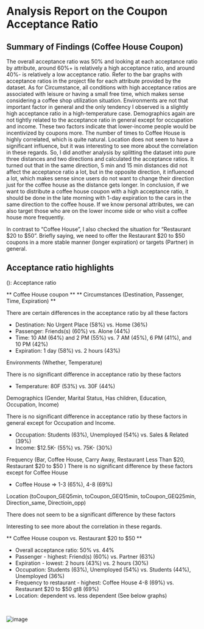 # Analysis Report on the Coupon Acceptance Ratio 
## Summary of Findings (Coffee House Coupon)

The overall acceptance ratio was 50% and looking at each acceptance ratio by attribute, around 60%+ is relatively a high acceptance ratio, and around 40%- is relatively a low acceptance ratio. Refer to the bar graphs with acceptance ratios in the project file for each attribute provided by the dataset. As for Circumstance, all conditions with high acceptance ratios are associated with leisure or having a small free time, which makes sense considering a coffee shop utilization situation. Environments are not that important factor in general and the only tendency I observed is a slightly high acceptance ratio in a high-temperature case. Demographics again are not tightly related to the acceptance ratio in general except for occupation and income. These two factors indicate that lower-income people would be incentivized by coupons more. The number of times to Coffee House is highly correlated, which is quite natural. Location does not seem to have a significant influence, but it was interesting to see more about the correlation in these regards. So, I did another analysis by splitting the dataset into pure three distances and two directions and calculated the acceptance ratios. It turned out that in the same direction, 5 min and 15 min distances did not affect the acceptance ratio a lot, but in the opposite direction, it influenced a lot, which makes sense since users do not want to change their direction just for the coffee house as the distance gets longer. In conclusion, if we want to distribute a coffee house coupon with a high acceptance ratio, it should be done in the late morning with 1-day expiration to the cars in the same direction to the coffee house. If we know personal attributes, we can also target those who are on the lower income side or who visit a coffee house more frequently.

In contrast to “Coffee House”, I also checked the situation for “Restaurant $20 to $50”. Briefly saying, we need to offer the Restaurant $20 to $50 coupons in a more stable manner (longer expiration) or targets (Partner) in general.



## Acceptance ratio highlights 
(): Acceptance ratio

** Coffee House coupon **
** Circumstances (Destination, Passenger, Time, Expiration) ** 

There are certain differences in the acceptance ratio by all these factors

- Destination: No Urgent Place (58%) vs. Home (36%)
- Passenger: Friends(s) (60%) vs. Alone (44%)
- Time: 10 AM (64%) and 2 PM (55%) vs. 7 AM (45%), 6 PM (41%), and 10 PM (42%)
- Expiration: 1 day (58%) vs. 2 hours (43%)

Environments (Whether, Temperature) 

There is no significant difference in acceptance ratio by these factors

- Temperature: 80F (53%) vs. 30F (44%) 

Demographics (Gender, Marital Status, Has children, Education, Occupation, Income)

There is no significant difference in acceptance ratio by these factors in general except for Occupation and Income.

- Occupation: Students (63%), Unemployed (54%) vs. Sales & Related (39%)
- Income: $12.5K- (55%) vs. 75K- (30%)

Frequency (Bar, Coffee House, Carry Away, Restaurant Less Than $20, Restaurant $20 to $50 )
There is no significant difference by these factors except for Coffee House
- Coffee House => 1-3 (65%), 4-8 (69%) 

Location (toCoupon_GEQ5min, toCoupon_GEQ15min, toCoupon_GEQ25min, Direction_same, Directioin_opp)

There does not seem to be a significant difference by these factors

Interesting to see more about the correlation in these regards.



** Coffee House coupon vs. Restaurant $20 to $50 **
- Overall acceptance ratio: 50% vs. 44%
- Passenger - highest: Friend(s) (60%) vs. Partner (63%)
- Expiration - lowest: 2 hours (43%) vs. 2 hours (30%)
- Occupation: Students (63%), Unemployed (54%) vs. Students (44%), Unemployed (36%)
- Frequency to restaurant - highest: Coffee House 4-8 (69%) vs. Restaurant $20 to $50 gt8 (69%)
- Location: dependent vs. less dependent (See below graphs)
<br>

![image](https://github.com/toshiokimura/5.1_Coupon/assets/44044445/db349a6c-6083-4722-bb93-c63ba4c95fbc)

